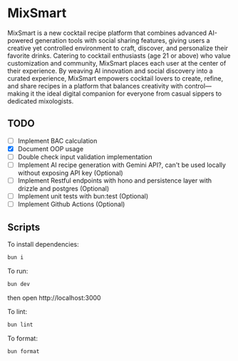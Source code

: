 # MixSmart

MixSmart is a new cocktail recipe platform that combines advanced AI-powered generation tools with social sharing features, giving users a creative yet controlled environment to craft, discover, and personalize their favorite drinks. Catering to cocktail enthusiasts (age 21 or above) who value customization and community, MixSmart places each user at the center of their experience. By weaving AI innovation and social discovery into a curated experience, MixSmart empowers cocktail lovers to create, refine, and share recipes in a platform that balances creativity with control—making it the ideal digital companion for everyone from casual sippers to dedicated mixologists.

## TODO

- [ ] Implement BAC calculation
- [x] Document OOP usage
- [ ] Double check input validation implementation
- [ ] Implement AI recipe generation with Gemini API?, can't be used locally without exposing API key (Optional)
- [ ] Implement Restful endpoints with hono and persistence layer with drizzle and postgres (Optional)
- [ ] Implement unit tests with bun:test (Optional)
- [ ] Implement Github Actions (Optional)

## Scripts

To install dependencies:

```sh
bun i
```

To run:

```sh
bun dev
```

then open http://localhost:3000

To lint:

```sh
bun lint
```

To format:

```sh
bun format
```
